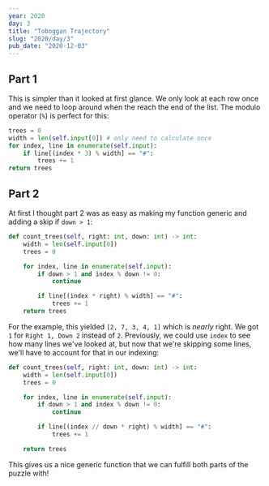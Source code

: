 ```yaml
---
year: 2020
day: 3
title: "Toboggan Trajectory"
slug: "2020/day/3"
pub_date: "2020-12-03"
---
```


## Part 1

This is simpler than it looked at first glance. We only look at each row once and we need to loop around when the reach the end of the list. The modulo operator (`%`) is perfect for this:

```py
trees = 0
width = len(self.input[0]) # only need to calculate once
for index, line in enumerate(self.input):
    if line[(index * 3) % width] == "#":
        trees += 1
return trees
```

## Part 2

At first I thought part 2 was as easy as making my function generic and adding a skip if `down > 1`:

```py
def count_trees(self, right: int, down: int) -> int:
    width = len(self.input[0])
    trees = 0

    for index, line in enumerate(self.input):
        if down > 1 and index % down != 0:
            continue

        if line[(index * right) % width] == "#":
            trees += 1
    return trees
```

For the example, this yielded `[2, 7, 3, 4, 1]` which is _nearly_ right. We got `1` for `Right 1, Down 2` instead of `2`. Previously, we could use `index` to see how many lines we've looked at, but now that we're skipping some lines, we'll have to account for that in our indexing:

```py
def count_trees(self, right: int, down: int) -> int:
    width = len(self.input[0])
    trees = 0

    for index, line in enumerate(self.input):
        if down > 1 and index % down != 0:
            continue

        if line[(index // down * right) % width] == "#":
            trees += 1

    return trees
```

This gives us a nice generic function that we can fulfill both parts of the puzzle with!
